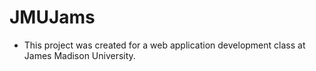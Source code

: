 JMUJams
=======

- This project was created for a web application development class at James Madison University.
